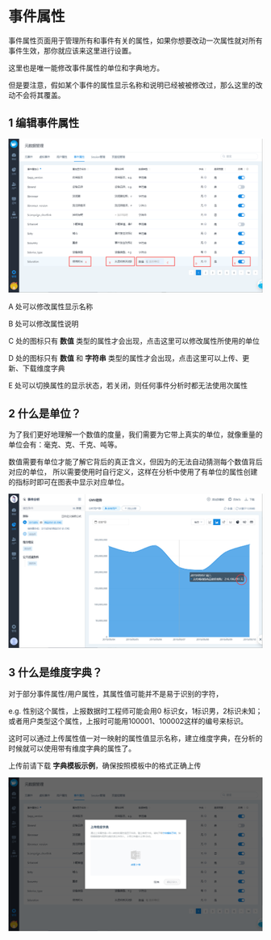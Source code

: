 # 事件属性

事件属性页面用于管理所有和事件有关的属性，如果你想要改动一次属性就对所有事件生效，那你就应该来这里进行设置。

这里也是唯一能修改事件属性的单位和字典地方。

但是要注意，假如某个事件的属性显示名称和说明已经被被修改过，那么这里的改动不会将其覆盖。

## 1 编辑事件属性

![](../../../.gitbook/assets/image%20%28162%29.png)

A 处可以修改属性显示名称

B 处可以修改属性说明

C 处的图标只有 **数值** 类型的属性才会出现，点击这里可以修改属性所使用的单位

D 处的图标只有 **数值** 和 **字符串** 类型的属性才会出现，点击这里可以上传、更新、下载维度字典

E 处可以切换属性的显示状态，若关闭，则任何事件分析时都无法使用次属性

## 2 什么是单位？

为了我们更好地理解一个数值的度量，我们需要为它带上真实的单位，就像重量的单位会有：毫克、克、千克、吨等。

数值需要有单位才能了解它背后的真正含义，但因为的无法自动猜测每个数值背后对应的单位， 所以需要使用时自行定义，这样在分析中使用了有单位的属性创建的指标时即可在图表中显示对应单位。

![](../../../.gitbook/assets/image%20%2858%29.png)

## 3 什么是维度字典？

对于部分事件属性/用户属性，其属性值可能并不是易于识别的字符，

e.g. 性别这个属性，上报数据时工程师可能会用0 标识女，1标识男，2标识未知；或者用户类型这个属性，上报时可能用100001、100002这样的编号来标识。

这时可以通过上传属性值一对一映射的属性值显示名称，建立维度字典，在分析的时候就可以使用带有维度字典的属性了。

上传前请下载 **字典模板示例**，确保按照模板中的格式正确上传

![](../../../.gitbook/assets/image%20%2878%29.png)



